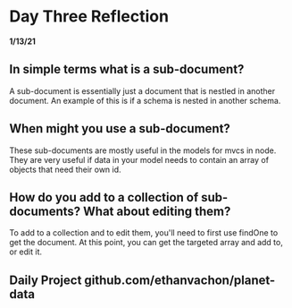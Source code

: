 # Day Three Reflection
__1/13/21__

## In simple terms what is a sub-document?
A sub-document is essentially just a document that is nestled in another document. An example of this is if a schema is nested in another schema.

## When might you use a sub-document?
These sub-documents are mostly useful in the models for mvcs in node. They are very useful if data in your model needs to contain an array of objects that need their own id.

## How do you add to a collection of sub-documents? What about editing them?
To add to a collection and to edit them, you'll need to first use findOne to get the document. At this point, you can get the targeted array and add to, or edit it.


## Daily Project github.com/ethanvachon/planet-data